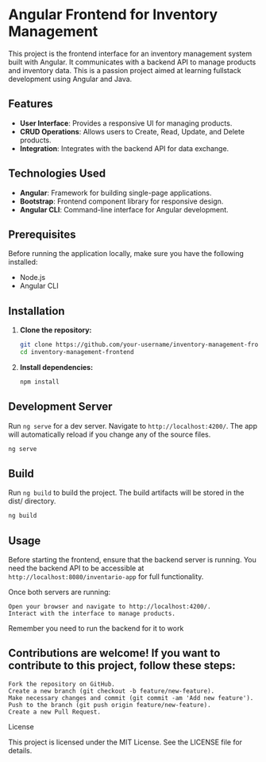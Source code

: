 # Angular Frontend for Inventory Management

This project is the frontend interface for an inventory management system built with Angular. It communicates with a backend API to manage products and inventory data. This is a passion project aimed at learning fullstack development using Angular and Java.


## Features

- **User Interface**: Provides a responsive UI for managing products.
- **CRUD Operations**: Allows users to Create, Read, Update, and Delete products.
- **Integration**: Integrates with the backend API for data exchange.

## Technologies Used

- **Angular**: Framework for building single-page applications.
- **Bootstrap**: Frontend component library for responsive design.
- **Angular CLI**: Command-line interface for Angular development.

## Prerequisites

Before running the application locally, make sure you have the following installed:

- Node.js
- Angular CLI

## Installation

1. **Clone the repository:**

   ```bash
   git clone https://github.com/your-username/inventory-management-frontend.git
   cd inventory-management-frontend
   ```

2. **Install dependencies:**
   ```bash
   npm install
   ```

## Development Server

Run `ng serve` for a dev server. Navigate to `http://localhost:4200/`. The app will automatically reload if you change any of the source files.
```bash
ng serve
```
## Build

Run `ng build` to build the project. The build artifacts will be stored in the dist/ directory.
```bash
ng build
```

## Usage

Before starting the frontend, ensure that the backend server is running. You need the backend API to be accessible at `http://localhost:8080/inventario-app` for full functionality.

Once both servers are running:

    Open your browser and navigate to http://localhost:4200/.
    Interact with the interface to manage products.

Remember you need to run the backend for it to work

## Contributions are welcome! If you want to contribute to this project, follow these steps:

    Fork the repository on GitHub.
    Create a new branch (git checkout -b feature/new-feature).
    Make necessary changes and commit (git commit -am 'Add new feature').
    Push to the branch (git push origin feature/new-feature).
    Create a new Pull Request.

License

This project is licensed under the MIT License. See the LICENSE file for details.
